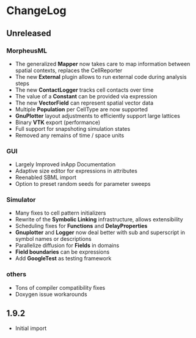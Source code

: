 # ChangeLog

## Unreleased

### MorpheusML
  * The generalized **Mapper** now takes care to map information between spatial contexts, replaces the CellReporter
  * The new **External** plugin allows to run external code during analysis steps
  * The new **ContactLogger** tracks cell contacts over time
  * The value of a **Constant** can be provided via expression
  * The new **VectorField** can represent spatial vector data
  * Multiple **Population** per CellType are now supported
  * **GnuPlotter** layout adjustments to efficiently support large lattices
  * Binary **VTK** export (performance)
  * Full support for snapshoting simulation states
  * Removed any remains of time / space units

### GUI
  * Largely Improved inApp Documentation
  * Adaptive size editor for expressions in attributes
  * Reenabled SBML import
  * Option to preset random seeds for parameter sweeps

### Simulator
  * Many fixes to cell pattern initializers
  * Rewrite of the **Symbolic Linking** infrastructure, allows extensibility
  * Scheduling fixes for **Functions** and **DelayProperties**
  * **Gnuplotter** and **Logger** now deal better with sub and superscript in symbol names or descriptions
  * Parallelize diffusion for **Fields** in domains
  * **Field boundaries** can be expressions
  * Add **GoogleTest** as testing framework

### others
  * Tons of compiler compatibility fixes
  * Doxygen issue workarounds
  
## 1.9.2 
  * Initial import

